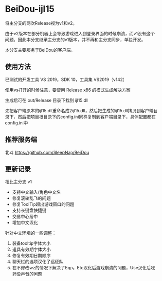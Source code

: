 # BeiDou-ijl15

将主分支的两次Release视为v1和v2。

由于v2版本在部分机器上会导致游戏进入到登录界面的时候崩溃，而v1没有这个问题，因此本分支继承主分支的v1版本，并不再和主分支同步，单独开发。

本分支主要服务于BeiDou的客户端。

## 使用方法

已测试的开发工具 VS 2019，SDK 10，工具集 VS2019（v142）

使用vs打开的时候注意，要使用 Release x86 的模式生成解决方案

生成后可在 out/Release 目录下找到 ijl15.dll

先把客户端原本的ijl15.dll重命名成2ijl15.dll，然后把生成的ijl15.dll拷贝到客户端目录下，然后把项目根目录下的config.ini同样复制到客户端目录下，具体配置都在config.ini中

## 推荐服务端

北斗 https://github.com/SleepNap/BeiDou

## 更新记录

相比主分支 v1

- 支持中文输入/角色中文名
- 修复滚轮乱飞的问题
- 修复ToolTip超出游戏窗口的问题
- 支持长键盘快捷键
- 交易中心居中
- 增加中文汉化

针对中文环境的一些调整：

1. 装备tooltip字体大小
2. 道具有效期字体大小
3. 修复有效期日期顺序
4. 聊天栏的选项汉化了远征队
5. 在不修改wz的情况下解决了Eqp，Etc汉化后游戏崩溃的问题，Use汉化后吃药没声音的问题